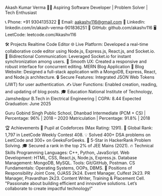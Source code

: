 Akash Kumar Verma 👨‍💻
Aspiring Software Developer | Problem Solver | Tech Enthusiast

📞 Phone: +91 9304135322
📧 Email: aakashv116@gmail.com
🔗 LinkedIn: linkedin.com/in/akash-verma-901836251
🐙 GitHub: github.com/akashv116
🖥 LeetCode: leetcode.com/Akashv116

🛠️ Projects
Realtime Code Editor
🌐 Live Platform: Developed a real-time collaborative code editor using Node.js, Express.js, React.js, and Socket.io.
🔄 Bidirectional Communication: Leveraged Socket.io for instant synchronization among users.
🚀 Smooth UX: Created a responsive and robust interface for concurrent editing.
MERN Blog Application
📝 Blog Website: Designed a full-stack application with a MongoDB, Express, React, and Node.js architecture.
🔒 Secure Features: Integrated JSON Web Tokens (JWT) for user authentication.
✍️ User Functions: Enabled creation, reading, and updating of blog posts.
🎓 Education
National Institute of Technology, Jamshedpur
B.Tech in Electrical Engineering | CGPA: 8.44
Expected Graduation: June 2025

Guru Gobind Singh Public School, Dhanbad
Intermediate (PCM + CS) | Percentage: 96% | 2018 – 2020
Matriculation | Percentage: 91.8% | 2018

🏆 Achievements
🌟 Pupil at Codeforces (Max Rating: 1291).
🥇 Global Rank: 1,797 in LeetCode Weekly Contest 408.
💡 Solved 400+ DSA problems on LeetCode and 300+ on GeeksForGeeks.
🏅 5-Star in HackerRank Problem Solving.
🎓 Secured a rank in the top 2% of JEE Mains (2021).
🔥 Technical Skills
Programming Languages: C++, Python, JavaScript.
Web Development: HTML, CSS, React.js, Node.js, Express.js.
Database Management: MongoDB, MySQL.
Tools: Git/GitHub, Postman.
CS Fundamentals: Operating Systems, OOPs, DBMS.
🎯 Positions of Responsibility
Joint Core, OJASS 2k24.
Event Manager, Culfest 2k23.
PR Manager, Pravardhan 2k23.
Content Writer, Training & Placement Cell.
"Passionate about building efficient and innovative solutions. Let’s collaborate to create impactful technology!"

